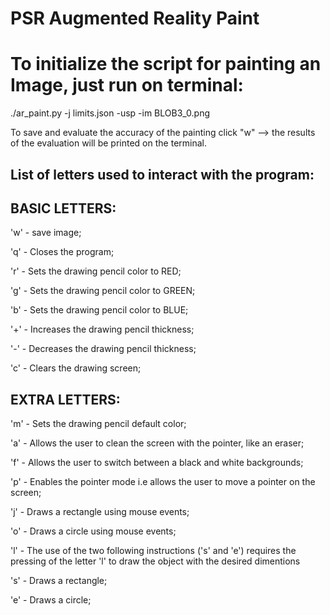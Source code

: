 # PSR Augmented Reality Paint
# To initialize the script for painting an Image, just run on terminal:

./ar_paint.py -j limits.json -usp -im BLOB3_0.png

To save and evaluate the accuracy of the painting click "w" --> the results of the evaluation will be printed on the terminal.

List of letters used to interact with the program:
-
BASIC LETTERS:
-
'w' - save image;

'q' - Closes the program;

'r' - Sets the drawing pencil color to RED;

'g' - Sets the drawing pencil color to GREEN;

'b' - Sets the drawing pencil color to BLUE;

'+' - Increases the drawing pencil thickness;

'-' - Decreases the drawing pencil thickness;

'c' - Clears the drawing screen;

EXTRA LETTERS:
-

'm' - Sets the drawing pencil default color;

'a' - Allows the user to clean the screen with the pointer, like an eraser;

'f' - Allows the user to switch between a black and white backgrounds;

'p' - Enables the pointer mode i.e allows the user to move a pointer on the screen;

'j' - Draws a rectangle using mouse events;

'o' - Draws a circle using mouse events;

'l' - The use of the two following instructions ('s' and 'e') requires the pressing of the letter 'l' to draw the object with the desired dimentions

's' - Draws a rectangle;

'e' - Draws a circle;
















